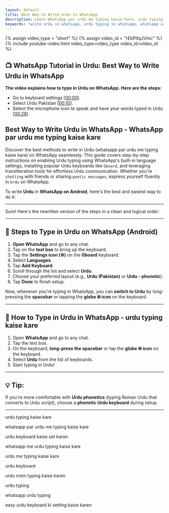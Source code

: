 ```yaml
---
layout: default
title: Best Way to Write Urdu in WhatsApp 
description: Learn WhatsApp par urdu me typing kaise kare, urdu typing kaise kare, whatsapp me urdu typing kaise kare, urdu mein typing kaise karen.
keywords: "write urdu in whatsapp, urdu typing in whatsapp, whatsapp urdu keyboard, urdu me typing kaise kare, urdu keyboard setup, whatsapp urdu language, urdu phonetic keyboard, urdu typing guide, whatsapp urdu settings, urdu chat tips"
---
```

{% assign video_type = "short" %}
{% assign video_id = "rEkPltqJVmc" %}
{% include youtube-video.html video_type=video_type video_id=video_id %}

## **📺 WhatsApp Tutorial in Urdu: Best Way to Write Urdu in WhatsApp**  
**The video explains how to type in Urdu on WhatsApp. Here are the steps:**
* Go to keyboard settings \[[00:00](http://www.youtube.com/watch?v=rEkPltqJVmc&t=0)\].
* Select Urdu Pakistan \[[00:10](http://www.youtube.com/watch?v=rEkPltqJVmc&t=10)\].
* Select the microphone icon to speak and have your words typed in Urdu \[[00:28](http://www.youtube.com/watch?v=rEkPltqJVmc&t=28)\].

## Best Way to Write Urdu in WhatsApp - WhatsApp par urdu me typing kaise kare
  
Discover the best methods to write in Urdu (whatsapp par urdu me typing kaise kare) on WhatsApp seamlessly. This guide covers step-by-step instructions on enabling Urdu typing using WhatsApp's built-in language settings, installing popular Urdu keyboards like `Gboard`, and leveraging transliteration tools for effortless Urdu communication. Whether you're `chatting` with friends or sharing `poetic messages`, express yourself fluently in `Urdu` on WhatsApp.

To write **Urdu** in **WhatsApp on Android**, here's the best and easiest way to do it:

---

Sure! Here's the rewritten version of the steps in a clean and logical order:

---

## 📱 Steps to Type in Urdu on WhatsApp (Android)

1. **Open WhatsApp** and go to any chat.
2. Tap on the **text box** to bring up the keyboard.
3. Tap the **Settings icon (⚙️)** on the **Gboard** keyboard.
4. Select **Languages**.
5. Tap **Add Keyboard**.
6. Scroll through the list and select **Urdu**.
7. Choose your preferred layout (e.g., **Urdu (Pakistan)** or **Urdu - phonetic**).
8. Tap **Done** to finish setup.

Now, whenever you're typing in WhatsApp, you can **switch to Urdu** by long-pressing the **spacebar** or tapping the **globe 🌐 icon** on the keyboard.

---

## 📝 How to Type in Urdu in WhatsApp - urdu typing kaise kare
1. Open **WhatsApp** and go to any chat.
2. Tap the text box.
3. On the keyboard, **long-press the spacebar** or tap the **globe 🌐 icon** on the keyboard.
4. Select **Urdu** from the list of keyboards.
5. Start typing in Urdu!

---

## 💡 Tip:
If you're more comfortable with **Urdu phonetics** (typing Roman Urdu that converts to Urdu script), choose a **phonetic Urdu keyboard** during setup.

---

urdu typing kaise kare

whatsapp par urdu me typing kaise kare

urdu keyboard kaise set karen

whatsapp me urdu typing kaise kare

urdu me typing kaise kare

urdu keyboard

urdu mein typing kaise karen

urdu typing

whatsapp urdu typing

easy urdu keyboard ki setting kaise karen


